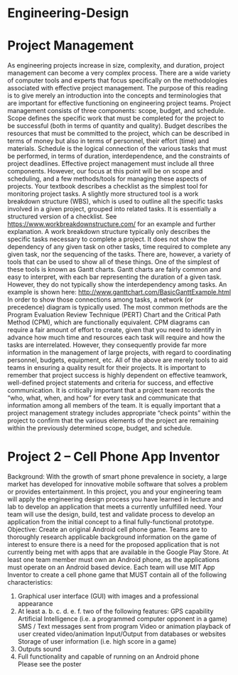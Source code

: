 # Engineering-Design
# Project Management
As engineering projects increase in size, complexity, and duration, project management can become a very complex process. There are a wide variety of computer tools and experts that focus specifically on the methodologies associated with effective project management. The purpose of this reading is to give merely an introduction into the concepts and terminologies that are important for effective functioning on engineering project teams.
Project management consists of three components: scope, budget, and schedule. Scope defines the specific work that must be completed for the project to be successful (both in terms of quantity and quality). Budget describes the resources that must be committed to the project, which can be described in terms of money but also in terms of personnel, their effort (time) and materials. Schedule is the logical connection of the various tasks that must be performed, in terms of duration, interdependence, and the constraints of project deadlines.
Effective project management must include all three components. However, our focus at this point will be on scope and scheduling, and a few methods/tools for managing these aspects of projects. Your textbook describes a checklist as the simplest tool for monitoring project tasks. A slightly more structured tool is a work breakdown structure (WBS), which is used to outline all the specific tasks involved in a given project, grouped into related tasks. It is essentially a structured version of a checklist. See https://www.workbreakdownstructure.com/ for an example and further explanation.
A work breakdown structure typically only describes the specific tasks necessary to complete a project. It does not show the dependency of any given task on other tasks, time required to complete any given task, nor the sequencing of the tasks. There are, however, a variety of tools that can be used to show all of these things. One of the simplest of these tools is known as Gantt charts. Gantt charts are fairly common and easy to interpret, with each bar representing the duration of a given task. However, they do not typically show the interdependency among tasks. An example is shown here: http://www.ganttchart.com/BasicGanttExample.html
In order to show those connections among tasks, a network (or precedence) diagram is typically used. The most common methods are the Program Evaluation Review Technique (PERT) Chart and the Critical Path Method (CPM), which are functionally equivalent. CPM diagrams can require a fair amount of effort to create, given that you need to identify in advance how much time and resources each task will require and how the tasks are interrelated. However, they consequently provide far more information in the management of large projects, with regard to coordinating personnel, budgets, equipment, etc.
All of the above are merely tools to aid teams in ensuring a quality result for their projects. It is important to remember that project success is highly dependent on effective teamwork, well-defined project statements and criteria for success, and effective communication. It is critically important that a project team records the “who, what, when, and how” for every task and communicate that information among all members of the team. It is equally important that a project management strategy includes appropriate “check points” within the project to confirm that the various elements of the project are remaining within the previously determined scope, budget, and schedule.  
# Project 2 – Cell Phone App Inventor  
Background: With the growth of smart phone prevalence in society, a large market has developed for innovative mobile software that solves a problem or provides entertainment. In this project, you and your engineering team will apply the engineering design process you have learned in lecture and lab to develop an application that meets a currently unfulfilled need. Your team will use the design, build, test and validate process to develop an application from the initial concept to a final fully-functional prototype.  
Objective: Create an original Android cell phone game. Teams are to thoroughly research applicable background information on the game of interest to ensure there is a need for the proposed application that is not currently being met with apps that are available in the Google Play Store. At least one team member must own an Android phone, as the applications must operate on an Android based device. Each team will use MIT App Inventor to create a cell phone game that MUST contain all of the following characteristics:  
1. Graphical user interface (GUI) with images and a professional appearance
 2. At least a.
b. c. d. e. f.
two of the following features:
GPS capability
Artificial Intelligence (i.e. a programmed computer opponent in a game) SMS / Text messages sent from program
Video or animation playback of user created video/animation Input/Output from databases or websites
Storage of user information (i.e. high score in a game)
3. Outputs sound
4. Full functionality and capable of running on an Android phone  
Please see the poster
